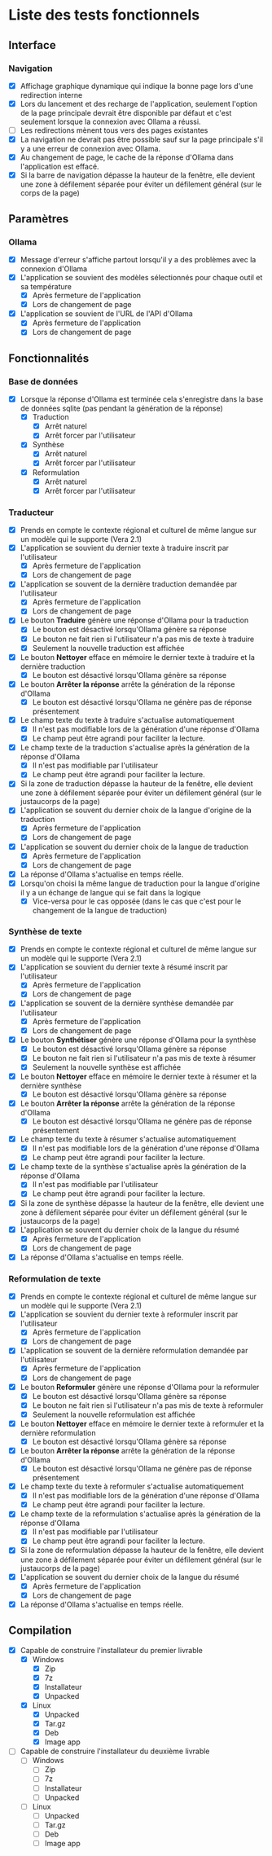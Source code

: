 # Liste des tests fonctionnels


## Interface 

### Navigation

- [x] Affichage graphique dynamique qui indique la bonne page lors d'une redirection interne
- [x] Lors du lancement et des recharge de l'application, seulement l'option de la page principale devrait être disponible par défaut et c'est seulement lorsque la connexion avec Ollama a réussi.
- [ ] Les redirections mènent tous vers des pages existantes 
- [x] La navigation ne devrait pas être possible sauf sur la page principale s'il y a une erreur de connexion avec Ollama.
- [x] Au changement de page, le cache de la réponse d'Ollama dans l'application est effacé.
- [x] Si la barre de navigation dépasse la hauteur de la fenêtre, elle devient une zone à défilement séparée pour éviter un défilement général (sur le corps de la page)

## Paramètres

### Ollama

- [x] Message d'erreur s'affiche partout lorsqu'il y a des problèmes avec la connexion d'Ollama
- [x] L'application se souvient des modèles sélectionnés pour chaque outil et sa température
	- [x] Après fermeture de l'application
	- [x] Lors de changement de page
- [x] L'application se souvient de l'URL de l'API d'Ollama
	- [x] Après fermeture de l'application
	- [x] Lors de changement de page

## Fonctionnalités

### Base de données

- [x] Lorsque la réponse d'Ollama est terminée cela s'enregistre dans la base de données sqlite (pas pendant la génération de la réponse)
	- [x] Traduction
		- [x] Arrêt naturel
		- [x] Arrêt forcer par l'utilisateur
	- [x] Synthèse
		- [x] Arrêt naturel
		- [x] Arrêt forcer par l'utilisateur
	- [x] Reformulation
		- [x] Arrêt naturel
		- [x] Arrêt forcer par l'utilisateur

### Traducteur

- [x] Prends en compte le contexte régional et culturel de même langue sur un modèle qui le supporte (Vera 2.1)
- [x] L'application se souvient du dernier texte à traduire inscrit par l'utilisateur
	- [x] Après fermeture de l'application
	- [x] Lors de changement de page
- [x] L'application se souvent de la dernière traduction demandée par l'utilisateur
	- [x] Après fermeture de l'application
	- [x] Lors de changement de page
- [x] Le bouton **Traduire** génère une réponse d'Ollama pour la traduction
	- [x] Le bouton est désactivé lorsqu'Ollama génère sa réponse
	- [x] Le bouton ne fait rien si l'utilisateur n'a pas mis de texte à traduire
	- [x] Seulement la nouvelle traduction est affichée
- [x] Le bouton **Nettoyer** efface en mémoire le dernier texte à traduire et la dernière traduction
	- [x] Le bouton est désactivé lorsqu'Ollama génère sa réponse
- [x] Le bouton **Arrêter la réponse** arrête la génération de la réponse d'Ollama
	- [x] Le bouton est désactivé lorsqu'Ollama ne génère pas de réponse présentement
- [x] Le champ texte du texte à traduire s'actualise automatiquement
	- [x] Il n'est pas modifiable lors de la génération d'une réponse d'Ollama
	- [x] Le champ peut être agrandi pour faciliter la lecture.
- [x] Le champ texte de la traduction s'actualise après la génération de la réponse d'Ollama
	- [x] Il n'est pas modifiable par l'utilisateur
	- [x] Le champ peut être agrandi pour faciliter la lecture.
- [x] Si la zone de traduction dépasse la hauteur de la fenêtre, elle devient une zone à défilement séparée pour éviter un défilement général (sur le justaucorps de la page)
- [x] L'application se souvent du dernier choix de la langue d'origine de la traduction
	- [x] Après fermeture de l'application
	- [x] Lors de changement de page
- [x] L'application se souvent du dernier choix de la langue de traduction
	- [x] Après fermeture de l'application
	- [x] Lors de changement de page
- [x] La réponse d'Ollama s'actualise en temps réelle.
- [x] Lorsqu'on choisi la même langue de traduction pour la langue d'origine il y a un échange de langue qui se fait dans la logique
	- [x] Vice-versa pour le cas opposée (dans  le cas que c'est pour le changement de la langue de traduction)

### Synthèse de texte

- [x] Prends en compte le contexte régional et culturel de même langue sur un modèle qui le supporte (Vera 2.1)
- [x] L'application se souvient du dernier texte à résumé inscrit par l'utilisateur
	- [x] Après fermeture de l'application
	- [x] Lors de changement de page
- [x] L'application se souvent de la dernière synthèse demandée par l'utilisateur
	- [x] Après fermeture de l'application
	- [x] Lors de changement de page
- [x] Le bouton **Synthétiser** génère une réponse d'Ollama pour la synthèse
	- [x] Le bouton est désactivé lorsqu'Ollama génère sa réponse
	- [x] Le bouton ne fait rien si l'utilisateur n'a pas mis de texte à résumer
	- [x] Seulement la nouvelle synthèse est affichée
- [x] Le bouton **Nettoyer** efface en mémoire le dernier texte à résumer et la dernière synthèse
	- [x] Le bouton est désactivé lorsqu'Ollama génère sa réponse
- [x] Le bouton **Arrêter la réponse** arrête la génération de la réponse d'Ollama
	- [x] Le bouton est désactivé lorsqu'Ollama ne génère pas de réponse présentement
- [x] Le champ texte du texte à résumer s'actualise automatiquement
	- [x] Il n'est pas modifiable lors de la génération d'une réponse d'Ollama
	- [x] Le champ peut être agrandi pour faciliter la lecture.
- [x] Le champ texte de la synthèse s'actualise après la génération de la réponse d'Ollama
	- [x] Il n'est pas modifiable par l'utilisateur
	- [x] Le champ peut être agrandi pour faciliter la lecture.
- [x] Si la zone de synthèse dépasse la hauteur de la fenêtre, elle devient une zone à défilement séparée pour éviter un défilement général (sur le justaucorps de la page)
- [x] L'application se souvent du dernier choix de la langue du résumé
	- [x] Après fermeture de l'application
	- [x] Lors de changement de page
- [x] La réponse d'Ollama s'actualise en temps réelle.

### Reformulation de texte
- [x] Prends en compte le contexte régional et culturel de même langue sur un modèle qui le supporte (Vera 2.1)
- [x] L'application se souvient du dernier texte à reformuler inscrit par l'utilisateur
	- [x] Après fermeture de l'application
	- [x] Lors de changement de page
- [x] L'application se souvent de la dernière reformulation demandée par l'utilisateur
	- [x] Après fermeture de l'application
	- [x] Lors de changement de page
- [x] Le bouton **Reformuler** génère une réponse d'Ollama pour la reformuler
	- [x] Le bouton est désactivé lorsqu'Ollama génère sa réponse
	- [x] Le bouton ne fait rien si l'utilisateur n'a pas mis de texte à reformuler
	- [x] Seulement la nouvelle reformulation est affichée
- [x] Le bouton **Nettoyer** efface en mémoire le dernier texte à reformuler et la dernière reformulation
	- [x] Le bouton est désactivé lorsqu'Ollama génère sa réponse
- [x] Le bouton **Arrêter la réponse** arrête la génération de la réponse d'Ollama
	- [x] Le bouton est désactivé lorsqu'Ollama ne génère pas de réponse présentement
- [x] Le champ texte du texte à reformuler s'actualise automatiquement
	- [x] Il n'est pas modifiable lors de la génération d'une réponse d'Ollama
	- [x] Le champ peut être agrandi pour faciliter la lecture.
- [x] Le champ texte de la reformulation s'actualise après la génération de la réponse d'Ollama
	- [x] Il n'est pas modifiable par l'utilisateur
	- [x] Le champ peut être agrandi pour faciliter la lecture.
- [x] Si la zone de reformulation dépasse la hauteur de la fenêtre, elle devient une zone à défilement séparée pour éviter un défilement général (sur le justaucorps de la page)
- [x] L'application se souvent du dernier choix de la langue du résumé
	- [x] Après fermeture de l'application
	- [x] Lors de changement de page
- [x] La réponse d'Ollama s'actualise en temps réelle.
## Compilation

- [x] Capable de construire l'installateur du premier livrable
	- [x] Windows
		- [x] Zip
		- [x] 7z
		- [x] Installateur
		- [x] Unpacked
	- [x] Linux
		- [x] Unpacked
		- [x] Tar.gz
		- [x] Deb
		- [x] Image app
- [ ] Capable de construire l'installateur du deuxième livrable
	- [ ] Windows
		- [ ] Zip
		- [ ] 7z
		- [ ] Installateur
		- [ ] Unpacked
	- [ ] Linux
		- [ ] Unpacked
		- [ ] Tar.gz
		- [ ] Deb
		- [ ] Image app